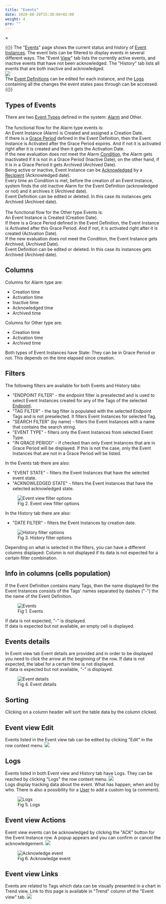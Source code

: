 ```yaml
---
title: "Events"
date: 2020-08-20T15:30:04+02:00
weight: 4
pre: ""
---
```


<!-- The Modal -->
<div id="myModal" class="modal">
  <span class="close">&times;</span>
  <img class="modal-content" id="img01">
  <div id="caption"></div>
</div>

{{<lead>}}
The "[Events](/glossary#event)" page shows the current status and history of [Event Instances](/glossary#event-instance). The event lists can be filtered to display events in several different ways.
The "Event [View](/glossary#view)" tab lists the currently active events, and inactive events that have not been acknowledged.
The "History" tab lists all events that are both inactive and acknowledged.<br>
<img src="/events-view-tabs.png" > <br />
The [Event Definitions](/glossary#event-definition) can be edited for each instance, and the [Logs](/glossary#logs) containing all the changes the event states pass through can be accessed.
{{</lead>}}


## Types of Events
There are two [Event Types](/glossary#event-type) defined in the system: [Alarm](/glossary#alarm) and Other.
<br>
<br />
The functional flow for the Alarm type events is:<br>
An Event Instance (Alarm) is Created and assigned a Creation Date.
<br />
If there is a [Grace Period](/glossary#grace-period) defined in the Event Definition, then the Event Instance is Activated after the Grace Period expires. And if not it is activated right after it is created and then it gets the Activation Date.
<br />
If the new evaluation does not meet the Alarm [Condition](/glossary#condition), the Alarm gets Inactivated if it is not in a Grace Period (Inactive Date), on the other hand, if it is in a Grace Period it gets Archived (Archived Date).
<br />
Being active or inactive, Event Instance can be [Acknowledged](/glossary#acknowledge-synonym-ack) by a [Recipient](/glossary#recipient) (Acknowledged date).
<br />
Every time an Condition is met, before the creation of an Event Instance, system finds the old inactive Alarm for the Event Definition (acknowledged or not) and it archives it (Archived date).
<br />
Event Definition can be edited or deleted. In this case its instances gets Archived (Archived date).
<br />
<br>
The functional flow for the Other type Events is:<br>
An Event Instance is Created (Creation Date).
<br />
If there is a Grace Period defined in the Event Definition, the Event Instance is Activated after this Grace Period. And if not, it is activated right after it is created (Activation Date).
<br />
If the new evaluation does not meet the Condition, the Event Instance gets Archived, (Archived Date).
<br />
Event Definition can be edited or deleted. In this case its instances gets Archived (Archived date).

## Columns
Columns for Alarm type are:

- Creation time
- Activation time
- Inactive time
- Acknowledged time
- Archived time

Columns for Other type are:

- Creation time
- Activation time
- Archived time

Both types of Event Instances have State: They can be in Grace Period or not. This depends on the time elapsed since creation.

## Filters
The following filters are available for both Events and History tabs:
- "ENDPOINT FILTER" - the endpoint filter is preselected and is used to select Event Instances created for any of the Tags of the selected [Endpoint](/glossary#endpoint). 
- "TAG FILTER" - the tag filter is populated with the selected Endpoint Tags and is not preselected. It filters Event Instances for selected Tag.
- "SEARCH FILTER" (by name) - filters the Event Instances with a name that contains the search string.
- "EVENT TYPE" - filters only the Event Instances from selected Event Type.
- "IN GRACE PERIOD" - if checked than only Event Instances that are in Grace Period will be displayed. If this is not the case, only the Event Instances that are not in a Grace Period will be listed.

In the Events tab there are also:  
- "EVENT STATE" - filters the Event Instances that have the selected event state.
- "ACKNOWLEDGED STATE" - filters the Event Instances that have the selected acknowledged state.
<figure class="image_container">
    <img class="center_image myImg" onClick="reply_click(this)"  id="Event_view_filters" src="/Event_view_filters.png" alt="Event view filter options">
    <figcaption>Fig 2. Event view filter options</figcaption>
</figure>

In the History tab there are also:  
- "DATE FILTER" - filters the Event Instances by creation date.
<figure class="image_container">
    <img class="center_image myImg" onClick="reply_click(this)"  id="History_filters" src="/History_filters.png" alt="History filter options">
    <figcaption>Fig 3. History filter options</figcaption>
</figure>

Depending on what is selected in the filters, you can have a different columns displayed: Column is not displayed if its data is not expected for a certain filter combination.

## Info in columns (cells population)
If the Event Definition contains many Tags, then the name displayed for the Event Instances consists of the Tags' names separated by dashes ("-") the the name of the Event Definition.
<figure class="image_container">
    <img class="center_image myImg" onClick="reply_click(this)"  id="events" src="/events.png" alt="Events">
    <figcaption>Fig 1. Events</figcaption>
</figure>
If data is not expected, "-" is displayed. <br />
If data is expected but not available, an empty cell is displayed.

## Events details
In Event view tab Event details are provided and in order to be displayed you need to click the arrow at the beginning of the row.
If data is not expected, the label for a certain time is not displayed.<br />
If data is expected but not available, "-" is displayed.
<figure class="image_container">
    <img class="center_image myImg" onClick="reply_click(this)"  id="event_details" src="/event_details.png" alt="Event details">
    <figcaption>Fig 4. Event details</figcaption>
</figure>

## Sorting
Clicking on a column header will sort the table data by the column clicked.

## Event view Edit
Events listed in the Event view tab can be edited by clicking "Edit" in the row context menu.
<img src="/events_view_edit_link.png">

## Logs
Events listed in both Event view and History tab have Logs. They can be reached by clicking "Logs" the row context menu. <img src="/events_view_logs_link.png"> 
<br />
Logs display tracking data about the event. What has happen, when and by who. There is also a possibility for a [User](/glossary#user) to add a custom log (a comment).
<figure class="image_container">
    <img class="center_image myImg" onClick="reply_click(this)"  id="events_view_logs" src="/events_view_logs.png" alt="Logs">
    <figcaption>Fig 5. Logs</figcaption>
</figure>

## Event view Actions
Event view events can be acknowledged by clicking the "ACK" button for the Event Instance row. A popup appears and you can confirm or cancel the acknowledgement. <img src="/events_view_ack_link.png" > 
<figure class="image_container">
    <img class="center_image myImg" onClick="reply_click(this)"  id="events_view_ack_popup" src="/events_view_ack_popup.png" alt="Acknowledge event">
    <figcaption>Fig 6. Acknowledge event</figcaption>
</figure>

## Event view Links
Events are related to Tags which data can be visually presented in a chart in Trend view. Link to this page is available in "Trend" column of the "Event view" tab. <img src="/events_view_trend_link.png" >

<script>
// Get the modal
var modal = document.getElementById("myModal");

var modalImg = document.getElementById("img01");
var captionText = document.getElementById("caption");
function reply_click(img)
{
    modal.style.display = "block";
    modalImg.src = img.src;
    captionText.innerHTML = img.alt;
}

modal.onclick = function() { 
  modal.style.display = "none";
}

document.addEventListener('keyup', function(e) {
    if (e.keyCode == 27) {
        modal.style.display = "none";
    }
});
</script>
